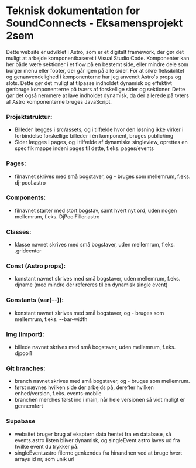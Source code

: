 # Teknisk dokumentation for SoundConnects - Eksamensprojekt 2sem

Dette website er udviklet i Astro, som er et digitalt framework, der gør det muligt at arbejde komponentbaseret i Visual Studio Code. Komponenter kan her både være sektioner i et flow på en bestemt side, eller mindre dele som burger menu eller footer, der går igen på alle sider.
For at sikre fleksibilitet og genanvendelighed i komponenterne har jeg anvendt Astro's props og slots. Dette gør det muligt at tilpasse indholdet dynamisk og effektivt genbruge komponenterne på tværs af forskellige sider og sektioner. Dette gør det også nemmere at lave indholdet dynamisk, da der allerede på tværs af Astro komponenterne bruges JavaScript.

### Projektstruktur:

- Billeder lægges i src/assets, og i tilfælde hvor den løsning ikke virker i forbindelse forskellige billeder i én komponent, bruges public/img
- Sider lægges i pages, og i tilfælde af dynamiske singleview, oprettes en specifik mappe indeni pages til dette, f.eks. pages/events

### Pages:

- filnavnet skrives med små bogstaver, og - bruges som mellemrum, f.eks. dj-pool.astro

### Components:

- filnavnet starter med stort bogstav, samt hvert nyt ord, uden nogen mellemrum, f.eks. DjPoolFiller.astro

### Classes:

- klasse navnet skrives med små bogstaver, uden mellemrum, f.eks. .gridcenter

### Const (Astro props):

- konstant navnet skrives med små bogstaver, uden mellemrum, f.eks. djname (med mindre der refereres til en dynamisk single event)

### Constants (var(--)):

- konstant navnet skrives med små bogstaver, og - bruges som mellemrum, f.eks. --bar-width

### Img (import):

- billede navnet skrives med små bogstaver, uden mellemrum, f.eks. djpool1

### Git branches:

- branch navnet skrives med små bogstaver, og - bruges som mellemrum.
- først nævnes hvilken side der arbejds på, derefter hvilken enhed/version, f.eks. events-mobile
- branchen merches først ind i main, når hele versionen så vidt muligt er gennemført

### Supabase

- websitet bruger brug af eksptern data hentet fra en database, så events.astro listen bliver dynamisk, og singleEvent.astro laves ud fra hvilke event du trykker på.
- singleEvent.astro filerne genkendes fra hinandnen ved at bruge hvert arrays id nr, som unik url

